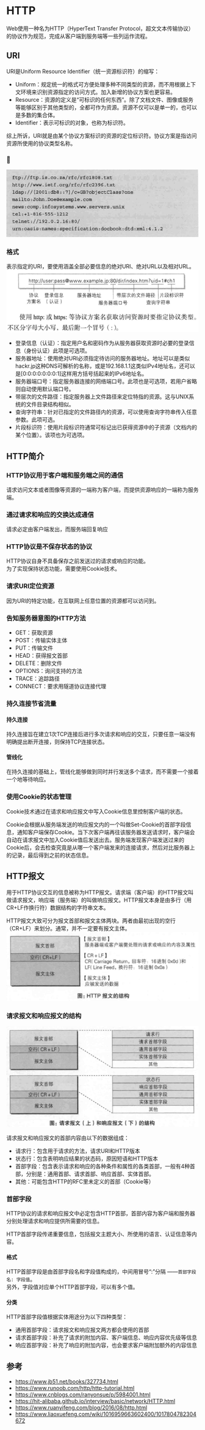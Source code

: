 # HTTP
Web使用一种名为HTTP（HyperText Transfer Protocol，超文文本传输协议）的协议作为规范，完成从客户端到服务端等一些列运作流程。

## URI
URI是Uniform Resource Identifier（统一资源标识符）的缩写：
* Uniform：规定统一的格式可方便处理多种不同类型的资源，而不用根据上下文环境来识别资源指定的访问方式。加入新增的协议方案也更容易。
* Resource：资源的定义是“可标识的任何东西”。除了文档文件、图像或服务等能够区别于其他类型的，全都可作为资源。资源不仅可以是单一的，也可以是多数的集合体。
* Identifier：表示可标识的对象，也称为标识符。

综上所诉，URI就是由某个协议方案标识的资源的定位标识符。协议方案是指访问资源所使用的协议类型名称。

### 🌰
![http+20210718150018](https://raw.githubusercontent.com/loli0con/picgo/master/images/http%2B20210718150018.png%2B2021-07-18-15-00-20)

### 格式
表示指定的URI，要使用涵盖全部必要信息的绝对URI、绝对URL以及相对URL。
![http+20210718150332](https://raw.githubusercontent.com/loli0con/picgo/master/images/http%2B20210718150332.png%2B2021-07-18-15-03-33)

* 登录信息（认证）：指定用户名和密码作为从服务器获取资源时必要的登录信息（身份认证）此项是可选项。
* 服务器地址：使用绝对URI必须指定待访问的服务器地址。地址可以是类似hackr.jp这种DNS可解析的名称，或是192.168.1.1这类似IPv4地址名，还可以是\[0:0:0:0:0:0:0:1]这样用方括号括起来的IPv6地址名。
* 服务器端口号：指定服务器连接的网络端口号。此项也是可选项，若用户省略则自动使用默认端口号。
* 带层次的文件路径：指定服务器上文件路径来定位特指的资源。这与UNIX系统的文件目录结构相似。
* 查询字符串：针对已指定的文件路径内的资源，可以使用查询字符串传入任意参数。此项可选。
* 片段标识符：使用片段标识符通常可标记出已获得资源中的子资源（文档内的某个位置）。该项也为可选项。

## HTTP简介
### HTTP协议用于客户端和服务端之间的通信
请求访问文本或者图像等资源的一端称为客户端，而提供资源响应的一端称为服务端。
### 通过请求和响应的交换达成通信
请求必定由客户端发出，而服务端回复响应
### HTTP协议是不保存状态的协议
HTTP协议自身不具备保存之前发送过的请求或响应的功能。  
为了实现保持状态功能，需要使用Cookie技术。
### 请求URI定位资源
因为URI的特定功能，在互联网上任意位置的资源都可以访问到。
### 告知服务器意图的HTTP方法
* GET：获取资源
* POST：传输实体主体
* PUT：传输文件
* HEAD：获得报文首部
* DELETE：删除文件
* OPTIONS：询问支持的方法
* TRACE：追踪路径
* CONNECT：要求用隧道协议连接代理
### 持久连接节省流量
#### 持久连接
持久连接旨在建立1次TCP连接后进行多次请求和响应的交互，只要任意一端没有明确提出断开连接，则保持TCP连接状态。
#### 管线化
在持久连接的基础上，管线化能够做到同时并行发送多个请求，而不需要一个接着一个地等待响应。
### 使用Cookie的状态管理
Cookie技术通过在请求和响应报文中写入Cookie信息里控制客户端的状态。

Cookie会根据从服务端发送的响应报文内的一个叫做Set-Cookie的首部字段信息，通知客户端保存Cookie。当下次客户端再往该服务器发送请求时，客户端会自动在请求报文中加入Cookie值后发送出去。服务端发现客户端发送过来的Cookie后，会去检查究竟是从哪一个客户端发来的连接请求，然后对比服务器上的记录，最后得到之前的状态信息。

## HTTP报文
用于HTTP协议交互的信息被称为HTTP报文。请求端（客户端）的HTTP报文叫做请求报文，响应端（服务端）的叫做响应报文。HTTP报文本身是由多行（用CR+LF作换行符）数据结构的字符串文本。

HTTP报文大致可分为报文首部和报文主体两块。两者由最初出现的空行（CR+LF）来划分。通常，并不一定要有报文主体。
![http+20210718153821](https://raw.githubusercontent.com/loli0con/picgo/master/images/http%2B20210718153821.png%2B2021-07-18-15-38-22)

### 请求报文和响应报文的结构
![http+20210718155345](https://raw.githubusercontent.com/loli0con/picgo/master/images/http%2B20210718155345.png%2B2021-07-18-15-53-47)

请求报文和响应报文的首部内容由以下的数据组成：
* 请求行：包含用于请求的方法，请求URI和HTTP版本
* 状态行：包含表明响应结果的状态码，原因短语和HTTP版本
* 首部字段：包含表示请求和响应的各种条件和属性的各类首部，一般有4种首部，分别是：通用首部、请求首部、响应首部、实体首部。
* 其他：可能包含HTTP的RFC里未定义的首部（Cookie等）

### 首部字段
HTTP协议的请求和响应报文中必定包含HTTP首部，首部内容为客户端和服务器分别处理请求和响应提供所需要的信息。

HTTP首部字段传递重要信息，包括报文主题大小、所使用的语言、认证信息等内容。

#### 格式
HTTP首部字段是由首部字段名和字段值构成的，中间用冒号“:”分隔
——`首部字段名: 字段值`。  
另外，字段值对应单个HTTP首部字段，可以有多个值。

#### 分类
HTTP首部字段值根据实体用途分为以下四种类型：
* 通用首部字段：请求报文和响应报文两方都会使用的首部
* 请求首部字段：补充了请求的附加内容、客户端信息、响应内容优先级等信息
* 响应首部字段：补充了响应的附加内容，也会要求客户端附加额外的内容信息

## 参考
* https://www.jb51.net/books/327734.html
* https://www.runoob.com/http/http-tutorial.html
* https://www.cnblogs.com/ranyonsue/p/5984001.html
* https://hit-alibaba.github.io/interview/basic/network/HTTP.html
* https://www.ruanyifeng.com/blog/2016/08/http.html
* https://www.liaoxuefeng.com/wiki/1016959663602400/1017804782304672